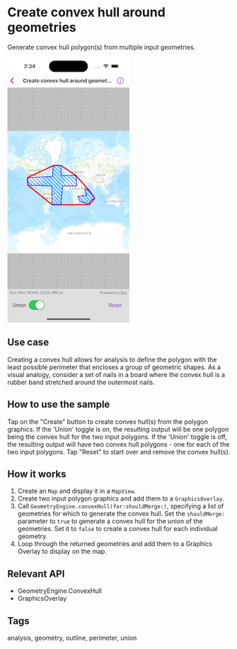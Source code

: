 # Create convex hull around geometries

Generate convex hull polygon(s) from multiple input geometries.

![Image of create convex hull around geometries](create-convex-hull-around-geometries.png)

## Use case

Creating a convex hull allows for analysis to define the polygon with the least possible perimeter that encloses a group of geometric shapes. As a visual analogy, consider a set of nails in a board where the convex hull is a rubber band stretched around the outermost nails.

## How to use the sample

Tap on the "Create" button to create convex hull(s) from the polygon graphics. If the 'Union' toggle is on, the resulting output will be one polygon being the convex hull for the two input polygons. If the 'Union' toggle is off, the resulting output will have two convex hull polygons - one for each of the two input polygons. Tap "Reset" to start over and remove the convex hull(s).


## How it works

1. Create an `Map` and display it in a `MapView`.
2. Create two input polygon graphics and add them to a `GraphicsOverlay`.
3. Call `GeometryEngine.convexHull(for:shouldMerge:)`, specifying a list of geometries for which to generate the convex hull. Set the `shouldMerge:` parameter to `true` to generate a convex hull for the union of the geometries. Set it to `false` to create a convex hull for each individual geometry.
4. Loop through the returned geometries and add them to a Graphics Overlay to display on the map.

## Relevant API

* GeometryEngine.ConvexHull
* GraphicsOverlay

## Tags

analysis, geometry, outline, perimeter, union
